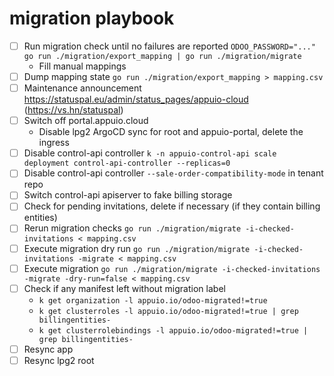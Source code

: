 # migration playbook

- [ ] Run migration check until no failures are reported `ODOO_PASSWORD="..." go run ./migration/export_mapping | go run ./migration/migrate`
  - Fill manual mappings
- [ ] Dump mapping state `go run ./migration/export_mapping > mapping.csv`
- [ ] Maintenance announcement https://statuspal.eu/admin/status_pages/appuio-cloud (https://vs.hn/statuspal)
- [ ] Switch off portal.appuio.cloud
  - Disable lpg2 ArgoCD sync for root and appuio-portal, delete the ingress
- [ ] Disable control-api controller `k -n appuio-control-api scale deployment control-api-controller --replicas=0`
- [ ] Disable control-api controller `--sale-order-compatibility-mode` in tenant repo
- [ ] Switch control-api apiserver to fake billing storage
- [ ] Check for pending invitations, delete if necessary (if they contain billing entities)
- [ ] Rerun migration checks `go run ./migration/migrate -i-checked-invitations < mapping.csv`
- [ ] Execute migration dry run `go run ./migration/migrate -i-checked-invitations -migrate < mapping.csv`
- [ ] Execute migration `go run ./migration/migrate -i-checked-invitations -migrate -dry-run=false < mapping.csv`
- [ ] Check if any manifest left without migration label
  - `k get organization -l appuio.io/odoo-migrated!=true`
  - `k get clusterroles -l appuio.io/odoo-migrated!=true | grep billingentities-`
  - `k get clusterrolebindings -l appuio.io/odoo-migrated!=true | grep billingentities-`
- [ ] Resync app
- [ ] Resync lpg2 root
